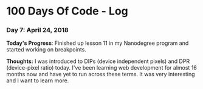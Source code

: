 # 100 Days Of Code - Log

### Day 7: April 24, 2018

**Today's Progress**: Finished up lesson 11 in my Nanodegree program and started working on breakpoints. 

**Thoughts:** I was introduced to DIPs (device independent pixels) and DPR (device-pixel ratio) today.  I've been learning web development for almost 16 months now and have yet to run across these terms.  It was very interesting and I want to learn more.
